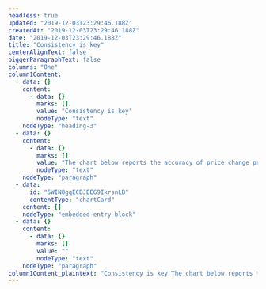 ```yaml
---
headless: true
updated: "2019-12-03T23:29:46.188Z"
createdAt: "2019-12-03T23:29:46.188Z"
date: "2019-12-03T23:29:46.188Z"
title: "Consistency is key"
centerAlignText: false
biggerParagraphText: false
columns: "One"
column1Content:
  - data: {}
    content:
      - data: {}
        marks: []
        value: "Consistency is key"
        nodeType: "text"
    nodeType: "heading-3"
  - data: {}
    content:
      - data: {}
        marks: []
        value: "The chart below reports the accuracy of price change predictions relative to various threshold values. As you can see, choosing a threshold is akin to choosing your accuracy. Dial in the right values for your new Signum strategy."
        nodeType: "text"
    nodeType: "paragraph"
  - data:
      id: "5WIN8gqECBJEEG9IkrsnLB"
      contentType: "chartCard"
    content: []
    nodeType: "embedded-entry-block"
  - data: {}
    content:
      - data: {}
        marks: []
        value: ""
        nodeType: "text"
    nodeType: "paragraph"
column1Content_plaintext: "Consistency is key The chart below reports the accuracy of price change predictions relative to various threshold values. As you can see, choosing a threshold is akin to choosing your accuracy. Dial in the right values for your new Signum strategy. "
---
```

